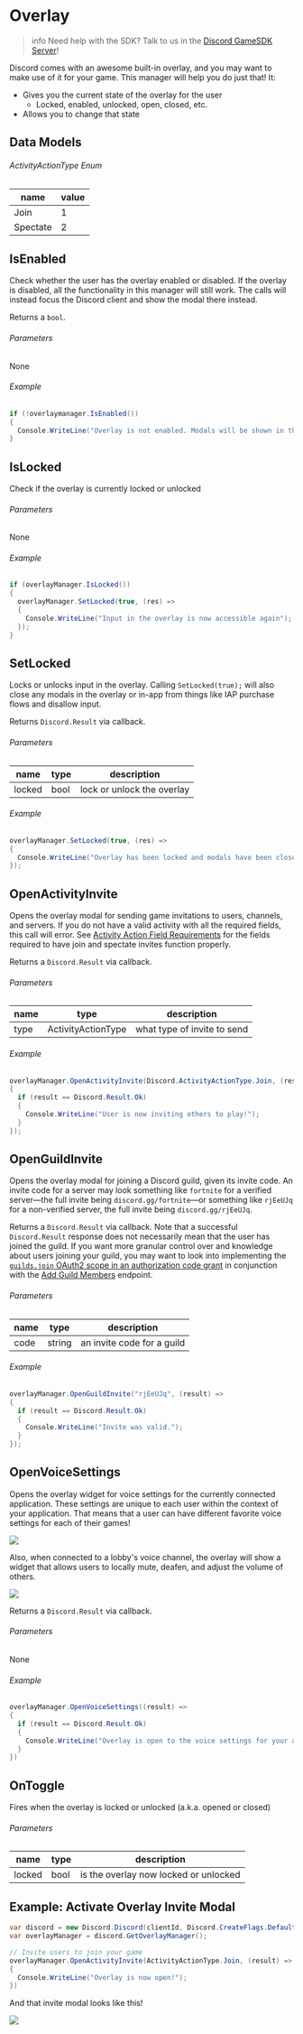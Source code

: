 # Overlay

> info
> Need help with the SDK? Talk to us in the [Discord GameSDK Server](https://discord.gg/discord-gamesdk)!

Discord comes with an awesome built-in overlay, and you may want to make use of it for your game. This manager will help you do just that! It:

- Gives you the current state of the overlay for the user
  - Locked, enabled, unlocked, open, closed, etc.
- Allows you to change that state

## Data Models

###### ActivityActionType Enum

| name     | value |
| -------- | ----- |
| Join     | 1     |
| Spectate | 2     |

## IsEnabled

Check whether the user has the overlay enabled or disabled. If the overlay is disabled, all the functionality in this manager will still work. The calls will instead focus the Discord client and show the modal there instead.

Returns a `bool`.

###### Parameters

None

###### Example

```cs
if (!overlaymanager.IsEnabled())
{
  Console.WriteLine("Overlay is not enabled. Modals will be shown in the Discord client instead");
}
```

## IsLocked

Check if the overlay is currently locked or unlocked

###### Parameters

None

###### Example

```cs
if (overlayManager.IsLocked())
{
  overlayManager.SetLocked(true, (res) =>
  {
    Console.WriteLine("Input in the overlay is now accessible again");
  });
}
```

## SetLocked

Locks or unlocks input in the overlay. Calling `SetLocked(true);` will also close any modals in the overlay or in-app from things like IAP purchase flows and disallow input.

Returns `Discord.Result` via callback.

###### Parameters

| name   | type | description                |
| ------ | ---- | -------------------------- |
| locked | bool | lock or unlock the overlay |

###### Example

```cs
overlayManager.SetLocked(true, (res) =>
{
  Console.WriteLine("Overlay has been locked and modals have been closed");
});
```

## OpenActivityInvite

Opens the overlay modal for sending game invitations to users, channels, and servers. If you do not have a valid activity with all the required fields, this call will error. See [Activity Action Field Requirements](#DOCS_GAME_SDK_ACTIVITIES/activity-action-field-requirements) for the fields required to have join and spectate invites function properly.

Returns a `Discord.Result` via callback.

###### Parameters

| name | type               | description                 |
| ---- | ------------------ | --------------------------- |
| type | ActivityActionType | what type of invite to send |

###### Example

```cs
overlayManager.OpenActivityInvite(Discord.ActivityActionType.Join, (result) =>
{
  if (result == Discord.Result.Ok)
  {
    Console.WriteLine("User is now inviting others to play!");
  }
});
```

## OpenGuildInvite

Opens the overlay modal for joining a Discord guild, given its invite code. An invite code for a server may look something like `fortnite` for a verified server—the full invite being `discord.gg/fortnite`—or something like `rjEeUJq` for a non-verified server, the full invite being `discord.gg/rjEeUJq`.

Returns a `Discord.Result` via callback. Note that a successful `Discord.Result` response does not necessarily mean that the user has joined the guild. If you want more granular control over and knowledge about users joining your guild, you may want to look into implementing the [`guilds.join` OAuth2 scope in an authorization code grant](#DOCS_TOPICS_OAUTH2/authorization-code-grant) in conjunction with the [Add Guild Members](#DOCS_RESOURCES_GUILD/add-guild-member) endpoint.

###### Parameters

| name | type   | description                |
| ---- | ------ | -------------------------- |
| code | string | an invite code for a guild |

###### Example

```cs
overlayManager.OpenGuildInvite("rjEeUJq", (result) =>
{
  if (result == Discord.Result.Ok)
  {
    Console.WriteLine("Invite was valid.");
  }
});
```

## OpenVoiceSettings

Opens the overlay widget for voice settings for the currently connected application. These settings are unique to each user within the context of your application. That means that a user can have different favorite voice settings for each of their games!

![](https://user-images.githubusercontent.com/167844/48321255-f4a44080-e5d5-11e8-930c-044a1b76d76f.png)

Also, when connected to a lobby's voice channel, the overlay will show a widget that allows users to locally mute, deafen, and adjust the volume of others.

![](https://user-images.githubusercontent.com/167844/48321253-f2da7d00-e5d5-11e8-94f5-c6a5314b8a07.png)

Returns a `Discord.Result` via callback.

###### Parameters

None

###### Example

```cs
overlayManager.OpenVoiceSettings((result) =>
{
  if (result == Discord.Result.Ok)
  {
    Console.WriteLine("Overlay is open to the voice settings for your application/")
  }
})
```

## OnToggle

Fires when the overlay is locked or unlocked (a.k.a. opened or closed)

###### Parameters

| name   | type | description                           |
| ------ | ---- | ------------------------------------- |
| locked | bool | is the overlay now locked or unlocked |

## Example: Activate Overlay Invite Modal

```cs
var discord = new Discord.Discord(clientId, Discord.CreateFlags.Default);
var overlayManager = discord.GetOverlayManager();

// Invite users to join your game
overlayManager.OpenActivityInvite(ActivityActionType.Join, (result) =>
{
  Console.WriteLine("Overlay is now open!");
})
```

And that invite modal looks like this!

![](overlay-invite.gif)
